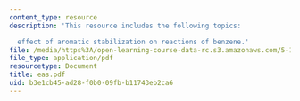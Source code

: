 ```yaml
---
content_type: resource
description: 'This resource includes the following topics:

  effect of aromatic stabilization on reactions of benzene.'
file: /media/https%3A/open-learning-course-data-rc.s3.amazonaws.com/5-12-organic-chemistry-i-spring-2005/b3e1cb45ad28f0b009fbb11743eb2ca6_eas.pdf
file_type: application/pdf
resourcetype: Document
title: eas.pdf
uid: b3e1cb45-ad28-f0b0-09fb-b11743eb2ca6
---
```

